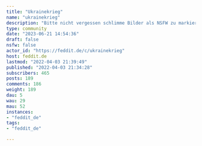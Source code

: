 ```yaml
---
title: "Ukrainekrieg" 
name: "ukrainekrieg"
description: "Bitte nicht vergessen schlimme Bilder als NSFW zu markieren. ::: spoiler AttributionIcons created by [Agung Rama](https://www.flaticon.com/authors/agung-rama) from [Flaticon](https://www.flaticon.com/):::"
type: community
date: "2023-06-21 14:54:36"
draft: false
nsfw: false
actor_id: "https://feddit.de/c/ukrainekrieg"
host: feddit.de
lastmod: "2022-04-03 21:39:49"
published: "2022-04-03 21:34:28"
subscribers: 465
posts: 189
comments: 186
weight: 189
dau: 5
wau: 29
mau: 52
instances:
- "feddit_de"
tags: 
- "feddit_de"

---
```

